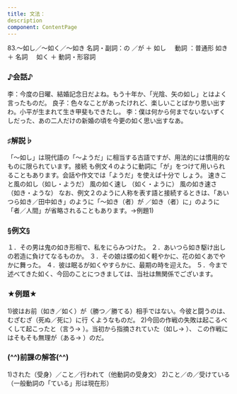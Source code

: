 ```yaml
---
title: 文法：
description
component: ContentPage
---
```



83.～如し／～如く／～如き
名詞・副詞：の ／が ＋ 如し    
動詞 ：普通形 如き ＋ 名詞
    如く ＋ 動詞・形容詞
### ♪会話♪
李：今度の日曜、結婚記念日だよね。もう十年か、「光陰、矢の如し」とはよく言ったものだ。
良子：色々なことがあったけれど、楽しいことばかり思い出すわ。小平が生まれて生き甲斐もできたし。
李：僕は何から何までないないずくしだった、あの二人だけの新婚の頃を今更の如く思い出すなあ。
### ♯解説♭
「～如し」は現代語の「～ようだ」に相当する古語ですが、用法的には慣用的なものに限られています。接続 も例文４のように動詞に「が」をつけて用いられることもあります。会話や作文では「ようだ」を使えば十分で しょう。
速きこと風の如し（如し・ようだ） 風の如く速し （如く・ように） 風の如き速さ （如き・ような）
なお、例文２のように人称を表す語と接続するときは、「あいつら如き／田中如き」のように「～如き（者）が ／如き（者）に」のように「者／人間」が省略されることもあります。→例題1)
### §例文§
１．その男は鬼の如き形相で、私をにらみつけた。
２．あいつら如き駆け出しの若造に負けてなるものか。
３．その娘は蝶の如く軽やかに、花の如くあでやかに舞った。
４．彼は眠るが如くやすらかに、最期の時を迎えた。
５．今まで述べてきた如く、今回のことにつきましては、当社は無関係でございます。
### ★例題★
1)彼はお前（如き／如く）が（勝つ／勝てる）相手ではない。今彼と闘うのは、むざむざ（死ぬ／死に）に行 くようなものだ。
2)今回の作戦の失敗は起こるべくして起こったと（言う→ ）。当初から指摘されていた（如し→ ）、
この作戦にはそもそも無理が（ある→ ）のだ。
### (^^)前課の解答(^^)
1)された（受身）／こと／行われて（他動詞の受身文）
2)こと／の／受けている（一般動詞の「ている」形は現在形）
